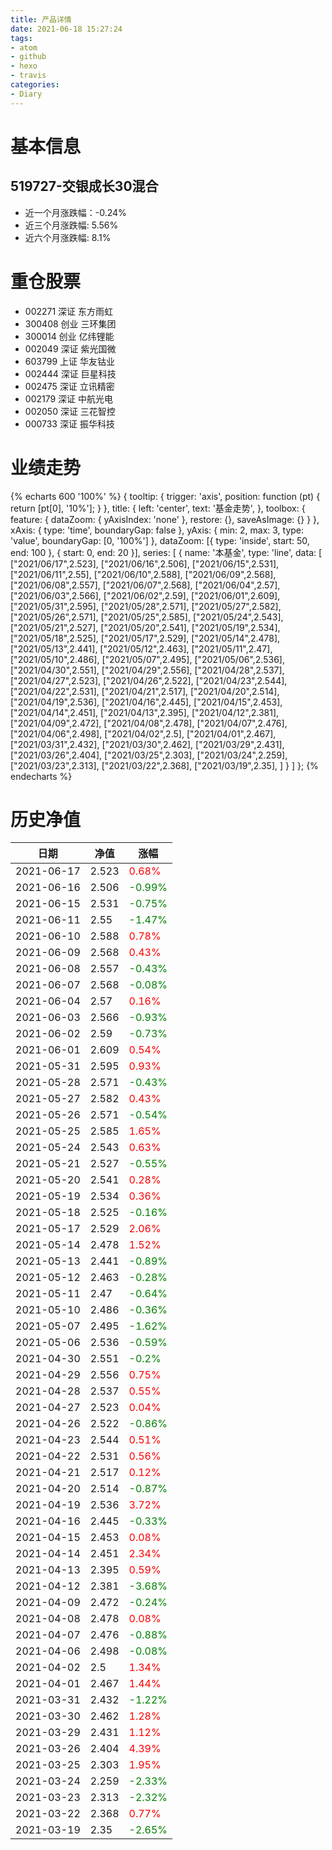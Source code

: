 ```yaml
---
title: 产品详情
date: 2021-06-18 15:27:24
tags:
- atom
- github
- hexo
- travis
categories:
- Diary
---
```


# 基本信息
## 519727-交银成长30混合
- 近一个月涨跌幅：-0.24%
- 近三个月涨跌幅: 5.56%
- 近六个月涨跌幅: 8.1%

# 重仓股票
- 002271 深证 东方雨虹
- 300408 创业 三环集团
- 300014 创业 亿纬锂能
- 002049 深证 紫光国微
- 603799 上证 华友钴业
- 002444 深证 巨星科技
- 002475 深证 立讯精密
- 002179 深证 中航光电
- 002050 深证 三花智控
- 000733 深证 振华科技
# 业绩走势

{% echarts 600 '100%' %}
{
  tooltip: {
        trigger: 'axis',
        position: function (pt) {
            return [pt[0], '10%'];
        }
    },
    title: {
        left: 'center',
        text: '基金走势',
    },
    toolbox: {
        feature: {
            dataZoom: {
                yAxisIndex: 'none'
            },
            restore: {},
            saveAsImage: {}
        }
    },
    xAxis: {
        type: 'time',
        boundaryGap: false
    },
    yAxis: {
        min: 2,
        max: 3,
        type: 'value',
        boundaryGap: [0, '100%']
    },
    dataZoom: [{
        type: 'inside',
        start: 50,
        end: 100
    }, {
        start: 0,
        end: 20
    }],
    series: [
        {
            name: '本基金',
            type: 'line',
            data: [
["2021/06/17",2.523],
["2021/06/16",2.506],
["2021/06/15",2.531],
["2021/06/11",2.55],
["2021/06/10",2.588],
["2021/06/09",2.568],
["2021/06/08",2.557],
["2021/06/07",2.568],
["2021/06/04",2.57],
["2021/06/03",2.566],
["2021/06/02",2.59],
["2021/06/01",2.609],
["2021/05/31",2.595],
["2021/05/28",2.571],
["2021/05/27",2.582],
["2021/05/26",2.571],
["2021/05/25",2.585],
["2021/05/24",2.543],
["2021/05/21",2.527],
["2021/05/20",2.541],
["2021/05/19",2.534],
["2021/05/18",2.525],
["2021/05/17",2.529],
["2021/05/14",2.478],
["2021/05/13",2.441],
["2021/05/12",2.463],
["2021/05/11",2.47],
["2021/05/10",2.486],
["2021/05/07",2.495],
["2021/05/06",2.536],
["2021/04/30",2.551],
["2021/04/29",2.556],
["2021/04/28",2.537],
["2021/04/27",2.523],
["2021/04/26",2.522],
["2021/04/23",2.544],
["2021/04/22",2.531],
["2021/04/21",2.517],
["2021/04/20",2.514],
["2021/04/19",2.536],
["2021/04/16",2.445],
["2021/04/15",2.453],
["2021/04/14",2.451],
["2021/04/13",2.395],
["2021/04/12",2.381],
["2021/04/09",2.472],
["2021/04/08",2.478],
["2021/04/07",2.476],
["2021/04/06",2.498],
["2021/04/02",2.5],
["2021/04/01",2.467],
["2021/03/31",2.432],
["2021/03/30",2.462],
["2021/03/29",2.431],
["2021/03/26",2.404],
["2021/03/25",2.303],
["2021/03/24",2.259],
["2021/03/23",2.313],
["2021/03/22",2.368],
["2021/03/19",2.35],
]
        }
    ]
};
{% endecharts %}

# 历史净值

| 日期 | 净值 | 涨幅 |
| --- | --- | --- |
|2021-06-17|2.523|<font color=red>0.68%</font>|
|2021-06-16|2.506|<font color=green>-0.99%</font>|
|2021-06-15|2.531|<font color=green>-0.75%</font>|
|2021-06-11|2.55|<font color=green>-1.47%</font>|
|2021-06-10|2.588|<font color=red>0.78%</font>|
|2021-06-09|2.568|<font color=red>0.43%</font>|
|2021-06-08|2.557|<font color=green>-0.43%</font>|
|2021-06-07|2.568|<font color=green>-0.08%</font>|
|2021-06-04|2.57|<font color=red>0.16%</font>|
|2021-06-03|2.566|<font color=green>-0.93%</font>|
|2021-06-02|2.59|<font color=green>-0.73%</font>|
|2021-06-01|2.609|<font color=red>0.54%</font>|
|2021-05-31|2.595|<font color=red>0.93%</font>|
|2021-05-28|2.571|<font color=green>-0.43%</font>|
|2021-05-27|2.582|<font color=red>0.43%</font>|
|2021-05-26|2.571|<font color=green>-0.54%</font>|
|2021-05-25|2.585|<font color=red>1.65%</font>|
|2021-05-24|2.543|<font color=red>0.63%</font>|
|2021-05-21|2.527|<font color=green>-0.55%</font>|
|2021-05-20|2.541|<font color=red>0.28%</font>|
|2021-05-19|2.534|<font color=red>0.36%</font>|
|2021-05-18|2.525|<font color=green>-0.16%</font>|
|2021-05-17|2.529|<font color=red>2.06%</font>|
|2021-05-14|2.478|<font color=red>1.52%</font>|
|2021-05-13|2.441|<font color=green>-0.89%</font>|
|2021-05-12|2.463|<font color=green>-0.28%</font>|
|2021-05-11|2.47|<font color=green>-0.64%</font>|
|2021-05-10|2.486|<font color=green>-0.36%</font>|
|2021-05-07|2.495|<font color=green>-1.62%</font>|
|2021-05-06|2.536|<font color=green>-0.59%</font>|
|2021-04-30|2.551|<font color=green>-0.2%</font>|
|2021-04-29|2.556|<font color=red>0.75%</font>|
|2021-04-28|2.537|<font color=red>0.55%</font>|
|2021-04-27|2.523|<font color=red>0.04%</font>|
|2021-04-26|2.522|<font color=green>-0.86%</font>|
|2021-04-23|2.544|<font color=red>0.51%</font>|
|2021-04-22|2.531|<font color=red>0.56%</font>|
|2021-04-21|2.517|<font color=red>0.12%</font>|
|2021-04-20|2.514|<font color=green>-0.87%</font>|
|2021-04-19|2.536|<font color=red>3.72%</font>|
|2021-04-16|2.445|<font color=green>-0.33%</font>|
|2021-04-15|2.453|<font color=red>0.08%</font>|
|2021-04-14|2.451|<font color=red>2.34%</font>|
|2021-04-13|2.395|<font color=red>0.59%</font>|
|2021-04-12|2.381|<font color=green>-3.68%</font>|
|2021-04-09|2.472|<font color=green>-0.24%</font>|
|2021-04-08|2.478|<font color=red>0.08%</font>|
|2021-04-07|2.476|<font color=green>-0.88%</font>|
|2021-04-06|2.498|<font color=green>-0.08%</font>|
|2021-04-02|2.5|<font color=red>1.34%</font>|
|2021-04-01|2.467|<font color=red>1.44%</font>|
|2021-03-31|2.432|<font color=green>-1.22%</font>|
|2021-03-30|2.462|<font color=red>1.28%</font>|
|2021-03-29|2.431|<font color=red>1.12%</font>|
|2021-03-26|2.404|<font color=red>4.39%</font>|
|2021-03-25|2.303|<font color=red>1.95%</font>|
|2021-03-24|2.259|<font color=green>-2.33%</font>|
|2021-03-23|2.313|<font color=green>-2.32%</font>|
|2021-03-22|2.368|<font color=red>0.77%</font>|
|2021-03-19|2.35|<font color=green>-2.65%</font>|
